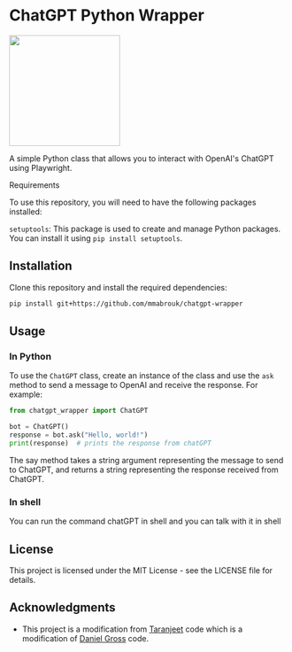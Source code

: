 # ChatGPT Python Wrapper

<img src="https://user-images.githubusercontent.com/4510758/205457296-db895975-4efb-4a08-8a5c-4ac1e558f693.mp4
" width="200">


A simple Python class that allows you to interact with OpenAI's ChatGPT using Playwright.

Requirements

To use this repository, you will need to have the following packages installed:

`setuptools`: This package is used to create and manage Python packages. You can install it using `pip install setuptools`.
## Installation

Clone this repository and install the required dependencies:

```bash
pip install git+https://github.com/mmabrouk/chatgpt-wrapper
```


## Usage

### In Python
To use the `ChatGPT` class, create an instance of the class and use the `ask` method to send a message to OpenAI and receive the response. For example:

```python
from chatgpt_wrapper import ChatGPT

bot = ChatGPT()
response = bot.ask("Hello, world!")
print(response)  # prints the response from chatGPT
```

The say method takes a string argument representing the message to send to ChatGPT, and returns a string representing the response received from ChatGPT.

### In shell
You can run the command chatGPT in shell and you can talk with it in shell

## License

This project is licensed under the MIT License - see the LICENSE file for details.

## Acknowledgments

- This project is a modification from [Taranjeet](https://github.com/taranjeet/chatgpt-api) code which is a modification of [Daniel Gross](https://github.com/danielgross/whatsapp-gpt) code.

